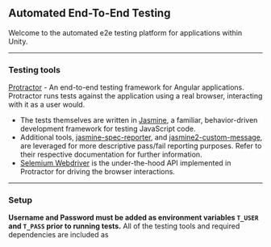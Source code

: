 
## Automated End-To-End Testing
Welcome to the automated e2e testing platform for applications within Unity.

---
### Testing tools
[Protractor](https://www.protractortest.org/#/) - An end-to-end testing framework for Angular applications. Protractor runs tests against the application using a real browser, interacting with it as a user would.
* The tests themselves are written in [Jasmine](https://jasmine.github.io/2.0/introduction.html), a familiar, behavior-driven development framework for testing JavaScript code.
* Additional tools, [jasmine-spec-reporter](https://www.npmjs.com/package/jasmine-spec-reporter), and [jasmine2-custom-message](https://www.npmjs.com/package/jasmine2-custom-message), are leveraged for more descriptive pass/fail reporting purposes. Refer to their respective documentation for further information.
*  [Selemium Webdriver](https://www.seleniumhq.org/projects/webdriver/) is the under-the-hood API implemented in Protractor for driving the browser interactions.
---
### Setup
**Username and Password must be added as environment variables `T_USER` and `T_PASS` prior to running tests.**
All of the testing tools and required dependencies are included as 